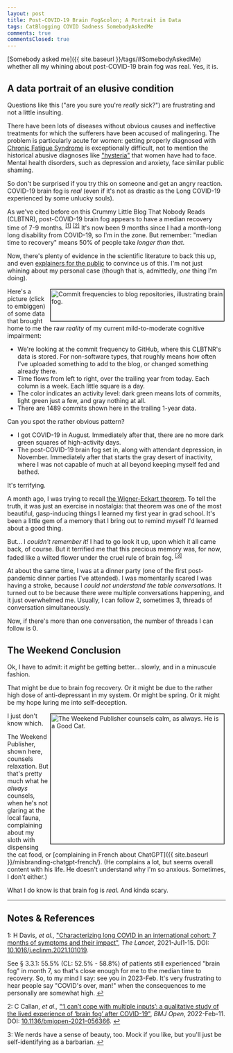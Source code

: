 ```yaml
---
layout: post
title: Post-COVID-19 Brain Fog&colon; A Portrait in Data
tags: CatBlogging COVID Sadness SomebodyAskedMe
comments: true
commentsClosed: true
---
```


[Somebody asked me]({{ site.baseurl }}/tags/#SomebodyAskedMe) whether all my whining about
post-COVID-19 brain fog was real.  Yes, it is.  


## A data portrait of an elusive condition  

Questions like this ("are you sure you're _really_ sick?") are frustrating and not a
little insulting.  

There have been lots of diseases without obvious causes and ineffective treatments for
which the sufferers have been accused of malingering.  The problem is particularly acute
for women: getting properly diagnosed with
[Chronic Fatigue Syndrome](https://en.wikipedia.org/wiki/Chronic_fatigue_syndrome) is exceptionally
difficult, not to mention the historical abusive diagnoses like
["hysteria"](https://en.wikipedia.org/wiki/Hysteria) that women have had to face.  Mental
health disorders, such as depression and anxiety, face similar public shaming.  

So don't be surprised if you try this on someone and get an angry reaction.  COVID-19
brain fog is _real_ (even if it's not as drastic as the Long COVID-19 experienced by some
unlucky souls).

As we've cited before on this Crummy Little Blog That Nobody Reads (CLBTNR), post-COVID-19
brain fog appears to have a median recovery time of 7-9
months. <sup id="fn1a">[[1]](#fn1)</sup> <sup id="fn2a">[[2]](#fn2)</sup>  It's now been 9
months since I had a month-long long disability from COVID-19, so I'm in the zone.  But
remember: "median time to recovery" means 50% of people take _longer than that._  

Now, there's plenty of evidence in the scientific literature to back this up, and even
[explainers for the public](https://www.ama-assn.org/delivering-care/public-health/what-doctors-wish-patients-knew-about-long-covid-19-brain-fog)
to convince us of this.  I'm not just whining about my personal case (though that is,
admittedly, _one_ thing I'm doing).  

<a href="{{ site.baseurl }}/images/2023-05-15-post-covid-brain-fog-portrait-brain-fog-illustration.jpg"><img src="{{ site.baseurl }}/images/2023-05-15-post-covid-brain-fog-portrait-brain-fog-illustration-thumb.jpg" width="400" height="73" alt="Commit frequencies to blog repositories, illustrating brain fog." title="Commit frequencies to blog repositories, illustrating brain fog." style="float: right; margin: 3px 3px 3px 3px; border: 1px solid #000000;"></a>
Here's a picture (click to embiggen) of some data that brought home to me the raw _reality_ of
my current mild-to-moderate cognitive impairment:  
- We're looking at the commit frequency to GitHub, where this CLBTNR's data is stored.
  For non-software types, that roughly means how often I've uploaded something to add to
  the blog, or changed something already there.  
- Time flows from left to right, over the trailing year from today.  Each column is a week.  Each
  little square is a day.  
- The color indicates an activity level: dark green means lots of commits, light green
  just a few, and gray nothing at all.  
- There are 1489 commits shown here in the trailing 1-year data.  
  
Can you spot the rather obvious pattern?  
- I got COVID-19 in August.  Immediately after that, there are no more dark green squares
  of high-activity days.  
- The post-COVID-19 brain fog set in, along with attendant depression, in November.
  Immediately after that starts the gray desert of inactivity, where I was not capable of
  much at all beyond keeping myself fed and bathed.  
  
It's terrifying.  

A month ago, I was trying to recall
[the Wigner-Eckart theorem](https://en.wikipedia.org/wiki/Wigner%E2%80%93Eckart_theorem).
To tell the truth, it was just an exercise in nostalgia: that theorem was one of the most
beautiful, gasp-inducing things I learned my first year in grad school.  It's been a
little gem of a memory that I bring out to remind myself I'd learned about a good thing.  

But&hellip; I _couldn't remember it!_  I had to go look it up, upon which it all came
back, of course.  But it terrified me that this precious memory was, for now, faded like a
wilted flower under the cruel rule of brain fog.  <sup id="fn3a">[[3]](#fn3)</sup>  

At about the same time, I was at a dinner party (one of the first post-pandemic dinner
parties I've attended).  I was momentarily scared I was having a stroke, because I
_could not understand the table conversations._  It turned out to be because there were
multiple conversations happening, and it just overwhelmed me.  Usually, I can follow 2,
sometimes 3, threads of conversation simultaneously.  

Now, if there's more than one conversation, the number of threads I can follow is 0.  


## The Weekend Conclusion  

Ok, I have to admit: it _might_ be getting better&hellip; slowly, and in a minuscule
fashion.  

That might be due to brain fog recovery.  Or it might be due to the rather high dose of
anti-depressant in my system.  Or might be spring.  Or it might be my hope luring me into
self-deception.

<a href="{{ site.baseurl }}/images/2023-05-15-post-covid-brain-fog-portrait-weekend-publisher.jpg"><img src="{{ site.baseurl }}/images/2023-05-15-post-covid-brain-fog-portrait-weekend-publisher-thumb.jpg" width="400" height="300" alt="The Weekend Publisher counsels calm, as always. He is a Good Cat." title="The Weekend Publisher counsels calm, as always. He is a Good Cat." style="float: right; margin: 3px 3px 3px 3px; border: 1px solid #000000;"></a>
I just don't know which.  

The Weekend Publisher, shown here, counsels relaxation.  But that's pretty much what he
_always_ counsels, when he's not glaring at the local fauna, complaining about my sloth
with dispensing the cat food, or
[complaining in French about ChatGPT]({{ site.baseurl }}/misbranding-chatgpt-french/).  (He
complains a lot, but seems overall content with his life.  He doesn't understand why I'm
so anxious.  Sometimes, I don't either.)  

What I do know is that brain fog is _real._  And kinda scary.  

---

## Notes &amp; References  

<!--
<sup id="fn1a">[[1]](#fn1)</sup>

<a id="fn1">1</a>: ***, ["***"](***), *** [↩](#fn1a)  

<a href="{{ site.baseurl }}/images/***">
  <img src="{{ site.baseurl }}/images/***" width="400" height="***" alt="***" title="***" style="float: right; margin: 3px 3px 3px 3px; border: 1px solid #000000;">
</a>

<a href="***">
  <img src="{{ site.baseurl }}/images/***" width="550" height="***" alt="***" title="***" style="margin: 3px 3px 3px 3px; border: 1px solid #000000;">
</a>

<iframe width="400" height="224" src="***" allow="accelerometer; encrypted-media; gyroscope; picture-in-picture" allowfullscreen style="float: right; margin: 3px 3px 3px 3px; border: 1px solid #000000;"></iframe>
-->

<a id="fn1">1</a>: H Davis, _et al.,_ ["Characterizing long COVID in an international cohort: 7 months of symptoms and their impact"](https://www.thelancet.com/journals/eclinm/article/PIIS2589-5370(21)00299-6/fulltext), _The Lancet_, 2021-Jul1-15.  DOI: [10.1016/j.eclinm.2021.101019](https://doi.org/10.1016/j.eclinm.2021.101019).  

See &sect; 3.3.1: 55.5% (CL: 52.5% - 58.8%) of patients still experienced "brain fog" in month 7, so that's close enough for me to the median time to recovery.  So, to my mind I say: see you in 2023-Feb.  It's very frustrating to hear people say "COVID's over, man!" when the consequences to me personally are somewhat high. [↩](#fn1a)  

<a id="fn2">2</a>: C Callan, _et al.,_ ["‘I can’t cope with multiple inputs’: a qualitative study of the lived experience of ‘brain fog’ after COVID-19"](https://bmjopen.bmj.com/content/12/2/e056366), _BMJ Open_, 2022-Feb-11.  DOI: [10.1136/bmjopen-2021-056366](https://doi.org/10.1136/bmjopen-2021-056366). [↩](#fn2a)  

<a id="fn3">3</a>: We nerds have a sense of beauty, too.  Mock if you like, but you'll just be self-identifying as a barbarian. [↩](#fn3a)  
